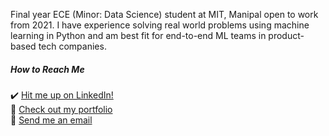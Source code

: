 Final year ECE (Minor: Data Science) student at MIT, Manipal open to work from 2021. I have experience solving real world problems using machine learning in Python and am best fit for end-to-end ML teams in product-based tech companies. 


##### How to Reach Me
:heavy_check_mark: [Hit me up on LinkedIn!](https://www.linkedin.com/in/nandanprasad)     
:link: [Check out my portfolio](https://sites.google.com/view/nandanprasad)       
:email: [Send me an email](mailto:nandan.prasad@learner.manipal.edu)     

